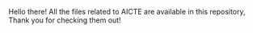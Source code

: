 Hello there!
All the files related to AICTE are available in this repository, Thank you for checking them out!
